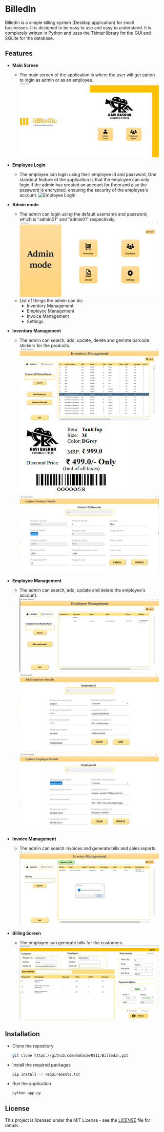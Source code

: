 # BilledIn
BilledIn is a simple billing system (Desktop application) for small businesses. It is designed to be easy to use and easy to understand. It is completely written in Python and uses the Tkinter library for the GUI and SQLite for the database.

## Features
- **Main Screen**
    - The main screen of the application is where the user will get option to login as admin or as an employee.
    ![Main Screen](images/main_pg.png)

- **Employee Login**
    - The employee can login using their employee id and password, One standout feature of the application is that the employee can only login if the admin has created an account for them and also the password is encrypted, ensuring the security of the employee's account.
    ![Employee Login](images/emp_login.png)

- **Admin mode**
    - The admin can login using the default username and password, which is "admin01" and "admin01" respectively.
    ![Admin Login](images/admn_pg.png)
    - List of things the admin can do:
        - Inventory Management
        - Employee Management
        - Invoice Management
        - Settings

- **Inventory Management**
    - The admin can search, add, update, delete and genrate barcode stickers for the products.
    ![Inventory Management](images/inv_mngmnt.png)
    ![Product Sticker](images/prod_stckr.png)
    ![Update Product](images/prod_updt.png)

- **Employee Management**
    - The admin can search, add, update and delete the employee's account.
    ![Employee Management](images/emp_mngmnt.png)
    ![Add Employee](images/add_emp.png)
    ![Update Employee](images/updt_emp.png)

- **Invoice Management**
    - The admin can search invoices and generate bills and sales reports.
    ![Invoice Management](images/invc_mngmnt.png)

- **Billing Screen**
    - The employee can generate bills for the customers.
    ![Billing Screen](images/blng_scrn.png)

## Installation
- Clone the repository
    ```bash
    git clone https://github.com/mahadev0811/BilledIn.git
    ```

- Install the required packages
    ```bash
    pip install -r requirements.txt
    ```

- Run the application
    ```bash
    python app.py
    ```

## License
This project is licensed under the MIT License - see the [LICENSE](LICENSE) file for details.


